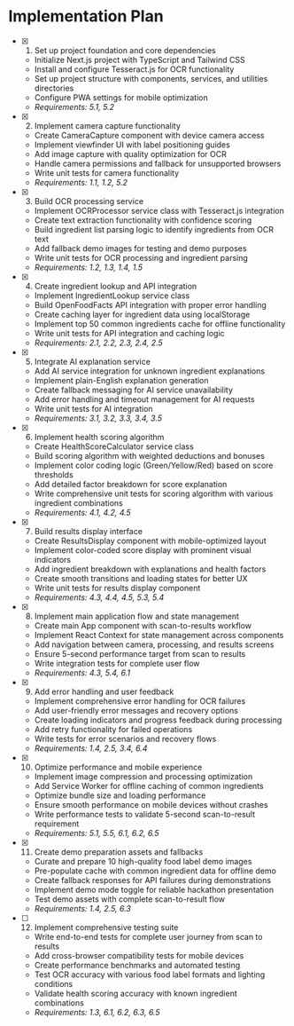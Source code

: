# Implementation Plan

- [x] 1. Set up project foundation and core dependencies





  - Initialize Next.js project with TypeScript and Tailwind CSS
  - Install and configure Tesseract.js for OCR functionality
  - Set up project structure with components, services, and utilities directories
  - Configure PWA settings for mobile optimization
  - _Requirements: 5.1, 5.2_

- [x] 2. Implement camera capture functionality











  - Create CameraCapture component with device camera access
  - Implement viewfinder UI with label positioning guides
  - Add image capture with quality optimization for OCR
  - Handle camera permissions and fallback for unsupported browsers
  - Write unit tests for camera functionality
  - _Requirements: 1.1, 1.2, 5.2_

- [x] 3. Build OCR processing service














  - Implement OCRProcessor service class with Tesseract.js integration
  - Create text extraction functionality with confidence scoring
  - Build ingredient list parsing logic to identify ingredients from OCR text
  - Add fallback demo images for testing and demo purposes
  - Write unit tests for OCR processing and ingredient parsing
  - _Requirements: 1.2, 1.3, 1.4, 1.5_

- [x] 4. Create ingredient lookup and API integration












  - Implement IngredientLookup service class
  - Build OpenFoodFacts API integration with proper error handling
  - Create caching layer for ingredient data using localStorage
  - Implement top 50 common ingredients cache for offline functionality
  - Write unit tests for API integration and caching logic
  - _Requirements: 2.1, 2.2, 2.3, 2.4, 2.5_

- [x] 5. Integrate AI explanation service





  - Add AI service integration for unknown ingredient explanations
  - Implement plain-English explanation generation
  - Create fallback messaging for AI service unavailability
  - Add error handling and timeout management for AI requests
  - Write unit tests for AI integration
  - _Requirements: 3.1, 3.2, 3.3, 3.4, 3.5_

- [x] 6. Implement health scoring algorithm





  - Create HealthScoreCalculator service class
  - Build scoring algorithm with weighted deductions and bonuses
  - Implement color coding logic (Green/Yellow/Red) based on score thresholds
  - Add detailed factor breakdown for score explanation
  - Write comprehensive unit tests for scoring algorithm with various ingredient combinations
  - _Requirements: 4.1, 4.2, 4.5_

- [x] 7. Build results display interface





  - Create ResultsDisplay component with mobile-optimized layout
  - Implement color-coded score display with prominent visual indicators
  - Add ingredient breakdown with explanations and health factors
  - Create smooth transitions and loading states for better UX
  - Write unit tests for results display component
  - _Requirements: 4.3, 4.4, 4.5, 5.3, 5.4_

- [x] 8. Implement main application flow and state management





  - Create main App component with scan-to-results workflow
  - Implement React Context for state management across components
  - Add navigation between camera, processing, and results screens
  - Ensure 5-second performance target from scan to results
  - Write integration tests for complete user flow
  - _Requirements: 4.3, 5.4, 6.1_

- [x] 9. Add error handling and user feedback





  - Implement comprehensive error handling for OCR failures
  - Add user-friendly error messages and recovery options
  - Create loading indicators and progress feedback during processing
  - Add retry functionality for failed operations
  - Write tests for error scenarios and recovery flows
  - _Requirements: 1.4, 2.5, 3.4, 6.4_

- [x] 10. Optimize performance and mobile experience





  - Implement image compression and processing optimization
  - Add Service Worker for offline caching of common ingredients
  - Optimize bundle size and loading performance
  - Ensure smooth performance on mobile devices without crashes
  - Write performance tests to validate 5-second scan-to-result requirement
  - _Requirements: 5.1, 5.5, 6.1, 6.2, 6.5_

- [x] 11. Create demo preparation assets and fallbacks





  - Curate and prepare 10 high-quality food label demo images
  - Pre-populate cache with common ingredient data for offline demo
  - Create fallback responses for API failures during demonstrations
  - Implement demo mode toggle for reliable hackathon presentation
  - Test demo assets with complete scan-to-result flow
  - _Requirements: 1.4, 2.5, 6.3_

- [ ] 12. Implement comprehensive testing suite
  - Write end-to-end tests for complete user journey from scan to results
  - Add cross-browser compatibility tests for mobile devices
  - Create performance benchmarks and automated testing
  - Test OCR accuracy with various food label formats and lighting conditions
  - Validate health scoring accuracy with known ingredient combinations
  - _Requirements: 1.3, 6.1, 6.2, 6.3, 6.5_